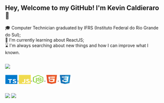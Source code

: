 ## Hey, Welcome to my GitHub! I'm Kevin Caldieraro 🙂

🎓 Computer Technician graduated by IFRS (Instituto Federal do Rio Grande do Sul); <br>
🌱 I'm currently learning about ReactJS;<br>
⌛ I'm always searching about new things and how I can improve what I known.

##

<div>
  <a href="https://github.com/kevinCaldieraro">
  <img height="140em" src="https://github-readme-stats.vercel.app/api/top-langs/?username=kevinCaldieraro&layout=compact&langs_count=7&theme=omni"/>
</div>
  
<div style="display: inline_block"><br>
  <img align="center" alt="kc-Js" height="30" width="40" src="https://raw.githubusercontent.com/devicons/devicon/master/icons/typescript/typescript-plain.svg">
  <img align="center" alt="kc-Js" height="30" width="40" src="https://raw.githubusercontent.com/devicons/devicon/master/icons/javascript/javascript-plain.svg">
  <img align="center" alt="kc-Js" height="30" width="40" src="https://raw.githubusercontent.com/devicons/devicon/master/icons/nodejs/nodejs-plain.svg">
  <img align="center" alt="kc-HTML" height="30" width="40" src="https://raw.githubusercontent.com/devicons/devicon/master/icons/html5/html5-original.svg">
  <img align="center" alt="kc-CSS" height="30" width="40" src="https://raw.githubusercontent.com/devicons/devicon/master/icons/css3/css3-original.svg">
</div>
  
  ##
  
  <div>
    <a href="https://instagram.com/kevincaldieraro" target="_blank"><img src="https://img.shields.io/badge/-Instagram-%23E4405F?style=for-the-badge&logo=instagram&logoColor=white" target="_blank"></a>
    <a href="https://www.linkedin.com/in/kevin-caldieraro-667393240/" target="_blank"><img src="https://img.shields.io/badge/-LinkedIn-%230077B5?style=for-the-badge&logo=linkedin&logoColor=white" target="_blank"></a>
  </div>
